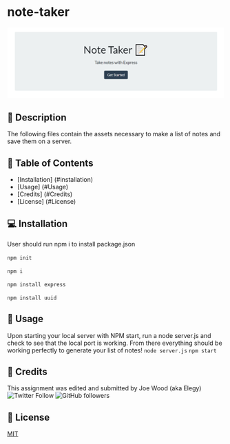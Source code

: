 # note-taker

![screenshot of home page](https://github.com/xxelegyxx/note-taker/blob/main/Assets/Screenshot%20(57).png)

## :newspaper: Description 
The following files contain the assets necessary to make a list of notes and save them on a server.

## :bookmark_tabs: Table of Contents 

* [Installation] (#installation)
* [Usage] (#Usage)
* [Credits] (#Credits)
* [License] (#License)

## 💻 Installation  

User should run npm i to install package.json
  
`npm init`
  
`npm i`

`npm install express`

`npm install uuid`

## :floppy_disk: Usage
Upon starting your local server with NPM start, run a node server.js and check to see that the local port is working. From there everything should be working perfectly to generate your list of notes!
`node server.js`
`npm start`

## :card_index: Credits 

This assignment was edited and submitted by Joe Wood (aka Elegy) <br>
<img alt="Twitter Follow" src="https://img.shields.io/twitter/follow/xx_elegy_xx_?label=Elegy&style=social">
<img alt="GitHub followers" src="https://img.shields.io/github/followers/xxelegyxx?label=Follow&style=social">

## :ticket: License 

[MIT](https://choosealicense.com/licenses/mit/)
